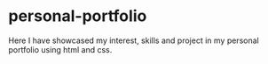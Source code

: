 # personal-portfolio
Here I have showcased my interest, skills and project in my personal portfolio using html and css.
